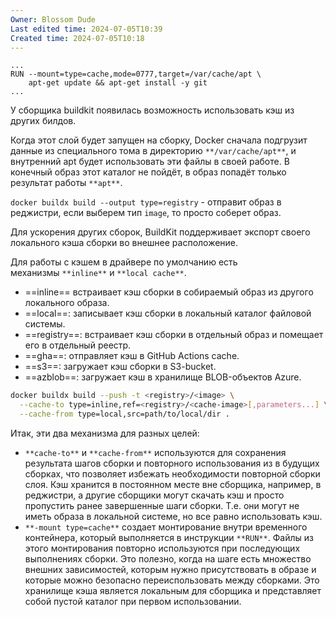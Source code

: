 ```yaml
---
Owner: Blossom Dude
Last edited time: 2024-07-05T10:39
Created time: 2024-07-05T10:18
---
```

```Docker
...
RUN --mount=type=cache,mode=0777,target=/var/cache/apt \
    apt-get update && apt-get install -y git
...
```

У сборщика buildkit появилась возможность использовать кэш из других билдов.

Когда этот слой будет запущен на сборку, Docker сначала подгрузит данные из специального тома в директорию `**/var/cache/apt**`, и внутренний apt будет использовать эти файлы в своей работе. В конечный образ этот каталог не пойдёт, в образ попадёт только результат работы `**apt**`.

`docker buildx build --output type=registry` - отправит образ в реджистри, если выберем тип `image`, то просто соберет образ.

  

Для ускорения других сборок, BuildKit поддерживает экспорт своего локального кэша сборки во внешнее расположение.

Для работы с кэшем в драйвере по умолчанию есть механизмы `**inline**` и `**local cache**`.

- ==inline== встраивает кэш сборки в собираемый образ из другого локального образа.
- ==local==: записывает кэш сборки в локальный каталог файловой системы.
- ==registry==: встраивает кэш сборки в отдельный образ и помещает его в отдельный реестр.
- ==gha==: отправляет кэш в GitHub Actions cache.
- ==s3==: загружает кэш сборки в S3-bucket.
- ==azblob==: загружает кэш в хранилище BLOB-объектов Azure.

```Bash
docker buildx build --push -t <registry>/<image> \
  --cache-to type=inline,ref=<registry>/<cache-image>[,parameters...] \
  --cache-from type=local,src=path/to/local/dir .
```

Итак, эти два механизма для разных целей:

- `**cache-to**` и `**cache-from**` используются для сохранения результата шагов сборки и повторного использования из в будущих сборках, что позволяет избежать необходимости повторной сборки слоя. Кэш хранится в постоянном месте вне сборщика, например, в реджистри, а другие сборщики могут скачать кэш и просто пропустить ранее завершенные шаги сборки. Т.е. они могут не иметь образа в локальной системе, но все равно использовать кэш.
- `**-mount type=cache**` создает монтирование внутри временного контейнера, который выполняется в инструкции `**RUN**`. Файлы из этого монтирования повторно используются при последующих выполнениях сборки. Это полезно, когда на шаге есть множество внешних зависимостей, которым нужно присутствовать в образе и которые можно безопасно переиспользовать между сборками. Это хранилище кэша является локальным для сборщика и представляет собой пустой каталог при первом использовании.